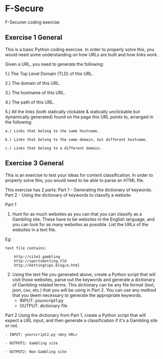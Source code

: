 # F-Secure
F-Securen coding exercise

Exercise 1
General
-------

This is a basic Python coding exercise. In order to properly solve this,
you would need some understanding on how URLs are built and how links work.

Given a URL, you need to generate the following:

1.) The Top Level Domain (TLD) of this URL.

2.) The domain of this URL.

3.) The hostname of this URL.

4.) The path of this URL.

5.) All the links (both statically clickable & statically unclickable but dynamically generated) found on the page this URL points to, arranged in the following:

    a.) Links that belong to the same hostname.
    
    b.) Links that belong to the same domain, but different hostname.
    
    c.) Links that belong to a different domain.


Exercise 3
General
-------
This is an exercise to test your ideas for content classification.
In order to properly solve this, you would need to be able to parse an HTML file.

This exercise has 2 parts:
Part 1 - Generating the dictionary of keywords.
Part 2 - Using the dictionary of keywords to classify a website.

Part 1
1. Hunt for as much websites as you can that you can classify as a Gambling site. These have to be websites in the English language, and you can look for as many websites as possible. List the URLs of the websites in a text file.

Eg:

	text file contains:
	
		http://site1.gambling
		http://sportsbetting.tld
		http://bettingtips.blog/a.html


2. Using the text file you generated above, create a Python script that will visit those websites, parse out the keywords and generate a dictionary of Gambling-related terms. This dictionary can be any file format (text, json, csv, etc.) that you will be using in Part 2. You can use any method that you deem necessary to generate the appropriate keywords.
	- INPUT: yourscript1.py <the text file with the gambling URLs>
	- OUTPUT: dictionary file

Part 2
Using the dictionary from Part 1, create a Python script that will expect a URL input, and then generate a classification if it's a Gambling site or not.
	
	- INPUT: yourscript2.py <Any URL>
	
	- OUTPUT1: Gambling site
	
	- OUTPUT2: Non-Gambling site
